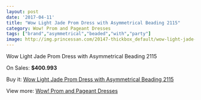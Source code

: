 ```yaml
---
layout: post
date: '2017-04-11'
title: "Wow Light Jade Prom Dress with Asymmetrical Beading 2115"
category: Wow! Prom and Pageant Dresses
tags: ["brand","asymmetrical","beaded","with","party"]
image: http://img.princessan.com/20147-thickbox_default/wow-light-jade-prom-dress-with-asymmetrical-beading-2115.jpg
---
```

Wow Light Jade Prom Dress with Asymmetrical Beading 2115

On Sales: **$400.993**
<a href="https://www.princessan.com/en/wow-prom-and-pageant-dresses/9037-wow-light-jade-prom-dress-with-asymmetrical-beading-2115.html"><amp-img layout="responsive" width="600" height="600" src="//img.princessan.com/20147-thickbox_default/wow-light-jade-prom-dress-with-asymmetrical-beading-2115.jpg" alt="Wow Light Jade Prom Dress with Asymmetrical Beading 2115 0" /></a>

Buy it: [Wow Light Jade Prom Dress with Asymmetrical Beading 2115](https://www.princessan.com/en/wow-prom-and-pageant-dresses/9037-wow-light-jade-prom-dress-with-asymmetrical-beading-2115.html "Wow Light Jade Prom Dress with Asymmetrical Beading 2115")

View more: [Wow! Prom and Pageant Dresses](https://www.princessan.com/en/74-wow-prom-and-pageant-dresses "Wow! Prom and Pageant Dresses")